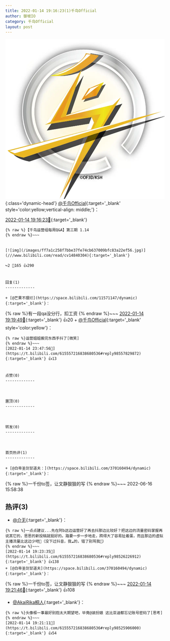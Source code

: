 ```yaml
---
title: 2022-01-14 19:16:23(1)千鸟Official
author: 御坂IO
category: 千鸟Official
layout: post
---
```


![img](/images/d7235309f85c0e1aec9d4ca9b6be983202228f8e.jpg){:class='dynamic-head'}
[@千鸟Official](https://space.bilibili.com/553771121/dynamic){:target='_blank' style='color:yellow;vertical-align: middle;'}：

[2022-01-14 19:16:23🔗](https://t.bilibili.com/615557216838680536){:target='_blank'}

~~~
{% raw %}【千鸟运营组每周Q&A】第三期 1.14
{% endraw %}~~~


[![img](/images/ff7a1c258f7bbe37fe74cb637009bfc83a22ef56.jpg)](///www.bilibili.com/read/cv14840304){:target='_blank'}

↪️2 💬165 👍290


回复(1)
-------------

+ [@芒果不摆烂](https://space.bilibili.com/11571147/dynamic){:target='_blank'}：
~~~
{% raw %}有一段qa没分行，扣工资
{% endraw %}~~~
[2022-01-14 19:19:49🔗](https://t.bilibili.com/615557216838680536#reply98525826928){:target='_blank'} 👍20
    + [@千鸟Official](https://space.bilibili.com/553771121/dynamic){:target='_blank' style='color:yellow'}：
~~~
{% raw %}运营姐姐搬完东西手抖了[微笑]
{% endraw %}~~~
[2022-01-14 23:47:56🔗](https://t.bilibili.com/615557216838680536#reply98557829872){:target='_blank'} 👍13


点赞(0)
-------------



置顶(0)
-------------



转发(0)
-------------



首页热评(1)
-------------

+ [@白帝圣剑甘道夫：](https://space.bilibili.com/370160494/dynamic){:target='_blank'}：
~~~
{% raw %}一千份to签，让文静狠狠的写
{% endraw %}~~~
2022-06-16 15:58:38


热评(3)
-------------

+ [@介无](https://space.bilibili.com/12942189/dynamic){:target='_blank'}：
~~~
{% raw %}一点点建议...先在阿b这边运营好了再去抖那边比较好？把这边的流量密码掌握再说其它的，思思的新投稿就挺好的。路要一步一步地走，跨得大了容易扯着蛋，而且那边的虚拟主播流量比这边少吧🤔（没下过抖音，我☁️的，错了别骂我🥺）
{% endraw %}~~~
[2022-01-14 19:23:35🔗](https://t.bilibili.com/615557216838680536#reply98526226912){:target='_blank'} 👍138
+ [@白帝圣剑甘道夫](https://space.bilibili.com/370160494/dynamic){:target='_blank'}：
~~~
{% raw %}一千份to签，让文静狠狠的写
{% endraw %}~~~
[2022-01-14 19:21:46🔗](https://t.bilibili.com/615557216838680536#reply98525995024){:target='_blank'} 👍108
+ [@AkaiRika桐人](https://space.bilibili.com/57249810/dynamic){:target='_blank'}：
~~~
{% raw %}头像框一事最好别抱太大期望吧，毕竟@装扮娘 这比亚迪都忘记账号密码了[思考]
{% endraw %}~~~
[2022-01-14 19:21:11🔗](https://t.bilibili.com/615557216838680536#reply98525906000){:target='_blank'} 👍54


